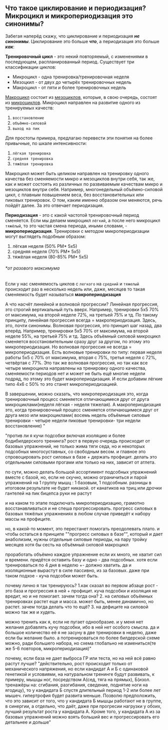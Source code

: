 ## Что такое циклирование и периодизация? Микроцикл и микропериодизация это синонимы?
 Забегая наперёд скажу, что циклирование и периодизация ***не синонимы***. Циклирование это больше ***что***, а периодизация это больше ***как***:


**Тренировочный цикл** - это некий повторяемый, с изменениями в последующем, распланированный период. 
Существует три классификации циклов:

- Микроцикл - одна тренировка/тренировочная неделя 
- Мезоцкил - от двух до четырёх тренировочных недель 
- Макроцикл - от пяти и более тренировочных недель

<u>Макроцикл</u> состоит из <u>мезоциклов</u>, которые, в свою очередь, состоят из <u>микроциклов</u>. 
Микроцикл направлен на развитие одного из тренируемых качеств:
 
1. `восстановление`
2. `объёмно-силовой` 
3. `выход на пик` 

Для простоты примера, предлагаю перевести эти понятия на более привычные, по шкале интенсивности:
1. `лёгкая тренировка` 
2. `средняя тренировка`
3. `тяжёлая тренировка`

Макроцикл может быть целиком направлен 
на тренировку одного качества без сменяемости микро и мезоциклов внутри себя, так же, как и может состоять из различных по развиваемым качествам микро и мезоциклов внутри себя. Например, многонедельный объёмно-силовой цикл, с плавным повышением веса, без восстановительных или пиковых тренировок. О том, каким именно образом они меняются, речь пойдёт далее. За это отвечает периодизация.

**Периодизация** - это с какой частотой тренировочный период сменяется. 
Если мы делаем микроцикл `лёгкий`, а после него микроцикл `тяжёлый`, то это частая смена периода, 
иными словами, - **микропериодизация**. 
Тренировки с методом микропериодизации могут выглядеть подобным образом:
1. лёгкая неделя (50% PM* 5х5)
2. средняя неделя (70% РМ* 5х5)
3. тяжёлая неделя (80-85% РМ* 5х5)
###### *от разового максимума

Если у нас сменяемость циклов с `легкого` на `средний` и `тяжелый` происходит раз в несколько недель или, даже, месяцев то такая сменяемость будет называться **макропериодизация**



А что насчёт линейной и волновой прогрессии?
Линейная прогрессия, это строгий вертикальный путь вверх. Например, тренировки 5х5 70% от максимума, на второй неделе 72%, на третьей 75% и тд. По такому принципу, линейная прогрессия всегда = макропериодизация. Здесь, это, почти синонимы.
Волновая прогрессия, это принцип шаг назад, два вперёд. Например, тренировки 5х5 70% от максимума, на второй неделе 55%, на третьей 75% и тд. Здесь объёмный силовой микроцикл сменяется восстановительным сразу друг за другом,
по этому это микропериодизация.
Но волновая прогрессия не всегда = микропериодизация. Есть волновые тренировки по типу: первая неделя работы 5х5 с 70% от максимума, вторая с 75%, третья неделя с 72%, четвёртая с 77%. Это так же волновая прогрессия, 
но так как все четыре микроцикла направлены на тренировку одного качества, сменяемости периодов нет и может не быть ещё многие недели подряд, по этому это будет макропериодизация. И если добавим лёгкие типо 4х6 с 50% то это станет
 микропериодизацией.

В завершении, можно сказать, что микропериодизация это, когда тренировочный процесс сменяется отличающимеся друг от друга микроциклами(неделя лёгкая - неделя тяжелая). 
А макропериодизация это, когда тренировочный процесс сменяется отличающимеся друг от друга мезо или макроциклами( восемь недель объёмные силовые тренировки  - четыре недели пиковые тренировки- три недели восстановление)
"


"против ли я кучи подсобки включая изоляцию и более бодибилдерского тренинга? 
рост в первую очередь происходит от базовых упражнений, не только жима тяги седа, но и некоторых подсобных многосуставных, со свободным весом.
и главное это спровоцировать рост силовых в базе + держать профицит. делать это отдельными силовыми прогами или только на них, зависит от атлета.

по сути, можно делать большой ассортимент подсобных упражнений вместе с базой, но, если не скучно, можно ограничиться и парой упражнений на 1 группу мышц :
1 базовым, 1 подсобным. разницы в итоговом результате не будет никакой. от канатиков на триц или дрочки гантелей на пик бицепса руки не растут

и на каком то этапе подключать микропериодизацию, грамотно восстанавливаться и не спеша прогрессировать. 
прогресс силовых в базовых тяжёлых упражнениях в любом случае приведёт к набору массы на профиците.

но, в какой-то момент, это перестанет помогать преодолевать плато. и чтобы остаться в принципе ""прогресс силовых в базе"", который и дает анаболизим, 
нужны отдельные силовые периоды, на пару тройку месяцев хотя бы сесть на объёмный силовой макроцикл

проработать объёмно каждое упражнение если их много, не хватит сил и времени. придётся оставить базу и одно - два подсобных. хотя если тренироваться 
по 4 дня в неделю +- должно хватить. да и изоляционные вырастут в силе пассивно, из за базовых. даже при таком подхое - куча подсобки может быть. 

почему лично я так тренируюсь?
1.как сказал во первом абзаце рост - это база и прогрессия в ней + профицит. куча подсобки и изоляция не вредит, но и не помогает. зачем тогда она?
2. на силовых объёмных тренировках растет еще и масса. может быть, менее динамично, но растет. зачем тогда делать что то ещё? 
3. на дефиците на силовой можно так же и худеть.

можно тренить как я, если не пугает однообразие. и у меня нет желания добавлять кучу подсобки, ибо в ней нет особого смысла. 
да и большое количество её я не засуну в две тренировки в неделю, даже если бы желание было. а потренироваться по более билдерской схеме можно, ради большего набора, 
но схема глобально не измениться(те же 5-6 повторов, микропериодизация)"

почему, если база не дает выброса ГР или теста, но на ней всё равно растут лучше?
"действительно, рост происходит только от механического напряжения, но если кандидат А и Б с одинаковой генетикой и условиями, на натуральном тренинге будут развивать, к примеру, мышцы
ног, посредством А(сед, тяга на прямых), Б(изол. тренажёры на: сгибания, разгибания, сведение, поднятие ноги на ягодицу), то у кандидата Б спустя длительный период 1-2 или более лет мышеч. гипертрофия будет развита меньше.
Позволю предположить, что это зависит от того, что у кандидата Б мышцы работают не в группе, в синергии, а отдельно, что даёт, даже при прогресии нагрузки у обоих, лучший результат роста у кандидата А.
Кроме того, у кандидата А из за базовых упражнений можно взять больший вес и прогрессировать его детальнее и дольше"
































































































































































































































































































































































































































































































































































































































































































































































































































































































































































































































